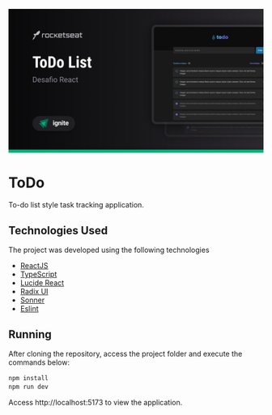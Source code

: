 ![Cover](./.github/cover.png)

# ToDo

To-do list style task tracking application.


## Technologies Used

The project was developed using the following technologies

- [ReactJS](https://react.dev/)
- [TypeScript](https://www.typescriptlang.org)
- [Lucide React](https://lucide.dev/)
- [Radix UI](https://www.radix-ui.com/)
- [Sonner](https://sonner.emilkowal.ski/)
- [Eslint](https://eslint.org/)


## Running

After cloning the repository, access the project folder and execute the commands below:

```sh
npm install
npm run dev
```

Access http://localhost:5173 to view the application.
